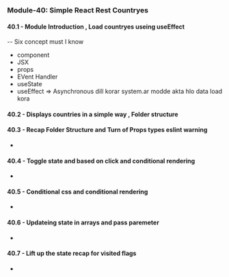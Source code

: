 ### Module-40: Simple React Rest Countryes

#### 40.1 - Module Introduction , Load countryes useing useEffect
-- Six concept must I know
- component
- JSX
- props
- EVent Handler
- useState
- useEffect => Asynchronous dill korar system.ar modde akta hlo data load kora

#### 40.2 - Displays countries in a simple way , Folder structure

#### 40.3 - Recap Folder Structure and Turn of Props types eslint warning
- 

#### 40.4 - Toggle state and based on click and conditional rendering
- 
#### 40.5 - Conditional css and conditional rendering
- 
#### 40.6 - Updateing state in arrays and pass paremeter
-
#### 40.7 - Lift up the state recap for visited flags
-